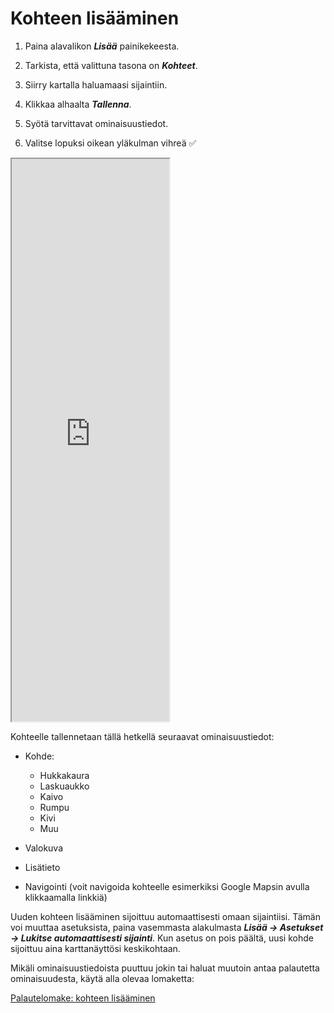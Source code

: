 # **Kohteen lisääminen**

1.  Paina alavalikon ***Lisää*** painikekeesta.

2.  Tarkista, että valittuna tasona on ***Kohteet***.

3.  Siirry kartalla haluamaasi sijaintiin.

4.  Klikkaa alhaalta ***Tallenna***.

5.  Syötä tarvittavat ominaisuustiedot.

6.  Valitse lopuksi oikean yläkulman vihreä ✅

<iframe src="https://drive.google.com/file/d/1kPA5kSyEu1p16B7XwNVBxHOx28aaijkx/preview" width="50%" height="900" allowfullscreen="allowfullscreen">

</iframe>

Kohteelle tallennetaan tällä hetkellä seuraavat ominaisuustiedot:

-   Kohde:

    <div>

    -   Hukkakaura<br>
    -   Laskuaukko<br>
    -   Kaivo<br>
    -   Rumpu<br>
    -   Kivi<br>
    -   Muu<br>

    </div>

-   Valokuva

-   Lisätieto

-   Navigointi (voit navigoida kohteelle esimerkiksi Google Mapsin avulla klikkaamalla linkkiä)

Uuden kohteen lisääminen sijoittuu automaattisesti omaan sijaintiisi. Tämän voi muuttaa asetuksista, paina vasemmasta alakulmasta ***Lisää -> Asetukset -> Lukitse automaattisesti sijainti***. Kun asetus on pois päältä, uusi kohde sijoittuu aina karttanäyttösi keskikohtaan.

Mikäli ominaisuustiedoista puuttuu jokin tai haluat muutoin antaa palautetta ominaisuudesta, käytä alla olevaa lomaketta:

[Palautelomake: kohteen lisääminen](https://docs.google.com/forms/d/e/1FAIpQLSfsGGxcdoyVvwqIh-dGyleqlHLDa48dSnIgMMCHhSZR-pgl4Q/viewform?usp=pp_url&entry.76641795=Kohteen+lis%C3%A4%C3%A4mist%C3%A4)
